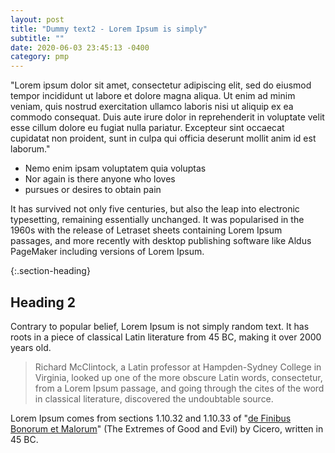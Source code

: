 ```yaml
---
layout: post
title: "Dummy text2 - Lorem Ipsum is simply"
subtitle: ""
date: 2020-06-03 23:45:13 -0400
category: pmp
---
```


"Lorem ipsum dolor sit amet, consectetur adipiscing elit, sed do eiusmod tempor incididunt ut labore et dolore magna aliqua. Ut enim ad minim veniam, quis nostrud exercitation ullamco laboris nisi ut aliquip ex ea commodo consequat. Duis aute irure dolor in reprehenderit in voluptate velit esse cillum dolore eu fugiat nulla pariatur. Excepteur sint occaecat cupidatat non proident, sunt in culpa qui officia deserunt mollit anim id est laborum."

- Nemo enim ipsam voluptatem quia voluptas 
- Nor again is there anyone who loves 
- pursues or desires to obtain pain 

It has survived not only five centuries, but also the leap into electronic typesetting, remaining essentially unchanged. It was popularised in the 1960s with the release of Letraset sheets containing Lorem Ipsum passages, and more recently with desktop publishing software like Aldus PageMaker including versions of Lorem Ipsum.

{:.section-heading}
## Heading 2

Contrary to popular belief, Lorem Ipsum is not simply random text. It has roots in a piece of classical Latin literature from 45 BC, making it over 2000 years old. 

> Richard McClintock, a Latin professor at Hampden-Sydney College in Virginia, looked up one of the more obscure Latin words, consectetur, from a Lorem Ipsum passage, and going through the cites of the word in classical literature, discovered the undoubtable source.

Lorem Ipsum comes from sections 1.10.32 and 1.10.33 of "[de Finibus Bonorum et Malorum](#)" (The Extremes of Good and Evil) by Cicero, written in 45 BC.